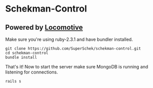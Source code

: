 # Schekman-Control
## Powered by [Locomotive](https://github.com/locomotivecms/engine)

Make sure you're using ruby-2.3.1 and have bundler installed.

```
git clone https://github.com/SuperSchek/schekman-control.git
cd schekman-control
bundle install
```

That's it! Now to start the server make sure MongoDB is running and listening for connections.

```
rails s
```
